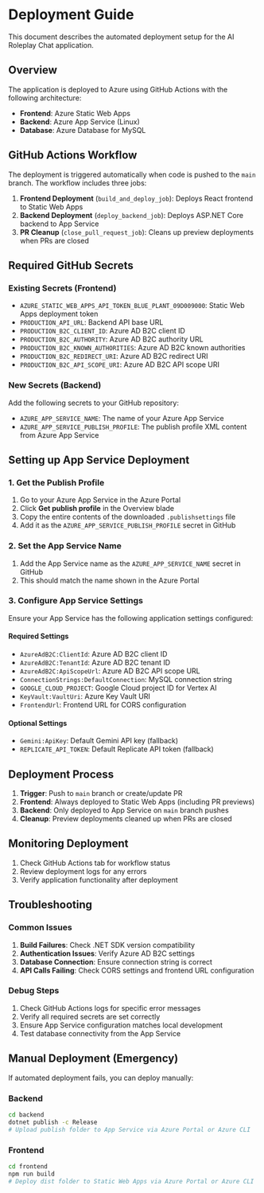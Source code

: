 # Deployment Guide

This document describes the automated deployment setup for the AI Roleplay Chat application.

## Overview

The application is deployed to Azure using GitHub Actions with the following architecture:
- **Frontend**: Azure Static Web Apps
- **Backend**: Azure App Service (Linux)
- **Database**: Azure Database for MySQL

## GitHub Actions Workflow

The deployment is triggered automatically when code is pushed to the `main` branch. The workflow includes three jobs:

1. **Frontend Deployment** (`build_and_deploy_job`): Deploys React frontend to Static Web Apps
2. **Backend Deployment** (`deploy_backend_job`): Deploys ASP.NET Core backend to App Service
3. **PR Cleanup** (`close_pull_request_job`): Cleans up preview deployments when PRs are closed

## Required GitHub Secrets

### Existing Secrets (Frontend)
- `AZURE_STATIC_WEB_APPS_API_TOKEN_BLUE_PLANT_09D009000`: Static Web Apps deployment token
- `PRODUCTION_API_URL`: Backend API base URL
- `PRODUCTION_B2C_CLIENT_ID`: Azure AD B2C client ID
- `PRODUCTION_B2C_AUTHORITY`: Azure AD B2C authority URL
- `PRODUCTION_B2C_KNOWN_AUTHORITIES`: Azure AD B2C known authorities
- `PRODUCTION_B2C_REDIRECT_URI`: Azure AD B2C redirect URI
- `PRODUCTION_B2C_API_SCOPE_URI`: Azure AD B2C API scope URI

### New Secrets (Backend)
Add the following secrets to your GitHub repository:

- `AZURE_APP_SERVICE_NAME`: The name of your Azure App Service
- `AZURE_APP_SERVICE_PUBLISH_PROFILE`: The publish profile XML content from Azure App Service

## Setting up App Service Deployment

### 1. Get the Publish Profile

1. Go to your Azure App Service in the Azure Portal
2. Click **Get publish profile** in the Overview blade
3. Copy the entire contents of the downloaded `.publishsettings` file
4. Add it as the `AZURE_APP_SERVICE_PUBLISH_PROFILE` secret in GitHub

### 2. Set the App Service Name

1. Add the App Service name as the `AZURE_APP_SERVICE_NAME` secret in GitHub
2. This should match the name shown in the Azure Portal

### 3. Configure App Service Settings

Ensure your App Service has the following application settings configured:

#### Required Settings
- `AzureAdB2C:ClientId`: Azure AD B2C client ID
- `AzureAdB2C:TenantId`: Azure AD B2C tenant ID
- `AzureAdB2C:ApiScopeUrl`: Azure AD B2C API scope URL
- `ConnectionStrings:DefaultConnection`: MySQL connection string
- `GOOGLE_CLOUD_PROJECT`: Google Cloud project ID for Vertex AI
- `KeyVault:VaultUri`: Azure Key Vault URI
- `FrontendUrl`: Frontend URL for CORS configuration

#### Optional Settings
- `Gemini:ApiKey`: Default Gemini API key (fallback)
- `REPLICATE_API_TOKEN`: Default Replicate API token (fallback)

## Deployment Process

1. **Trigger**: Push to `main` branch or create/update PR
2. **Frontend**: Always deployed to Static Web Apps (including PR previews)
3. **Backend**: Only deployed to App Service on `main` branch pushes
4. **Cleanup**: Preview deployments cleaned up when PRs are closed

## Monitoring Deployment

1. Check GitHub Actions tab for workflow status
2. Review deployment logs for any errors
3. Verify application functionality after deployment

## Troubleshooting

### Common Issues

1. **Build Failures**: Check .NET SDK version compatibility
2. **Authentication Issues**: Verify Azure AD B2C settings
3. **Database Connection**: Ensure connection string is correct
4. **API Calls Failing**: Check CORS settings and frontend URL configuration

### Debug Steps

1. Check GitHub Actions logs for specific error messages
2. Verify all required secrets are set correctly
3. Ensure App Service configuration matches local development
4. Test database connectivity from the App Service

## Manual Deployment (Emergency)

If automated deployment fails, you can deploy manually:

### Backend
```bash
cd backend
dotnet publish -c Release
# Upload publish folder to App Service via Azure Portal or Azure CLI
```

### Frontend
```bash
cd frontend
npm run build
# Deploy dist folder to Static Web Apps via Azure Portal or Azure CLI
```